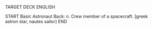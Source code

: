 TARGET DECK
ENGLISH

START
Basic
Astronaut
Back: n. Crew member of a spacecraft. [greek astron star, nautes sailor]
END
